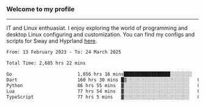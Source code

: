 ### Welcome to my profile

---

IT and Linux enthuasiat. I enjoy exploring the world of programming and desktop Linux configuring and customization. You can find my configs and scripts for Sway and Hyprland [here](https://github.com/uroborosq/mess-of-linux-configurations).

<!-- <div display="block">
 	<img align="left" width="48%" alt="isocalendar" src=".github/metrics/isocalendar_metrics.svg" />
	<img align="center" width="48%" alt="contributions" src=".github/metrics/contributions_metrics.svg" />
	<img align="center" alt="languages" src=".github/metrics/languages_metrics.svg" />
</div> -->

<!-- ![](https://komarev.com/ghpvc/?username=uroborosq&color=success&style=flat-square) -->
<!-- [](https://img.shields.io/github/last-commit/uroborosq/uroborosq?label=Profile%20updated&style=flat-square) -->

<!--START_SECTION:waka-->

```txt
From: 13 February 2023 - To: 24 March 2025

Total Time: 2,685 hrs 22 mins

Go                        1,856 hrs 16 mins█████████████████░░░░░░░░   68.50 %
Dart                      160 hrs 30 mins █▒░░░░░░░░░░░░░░░░░░░░░░░   05.92 %
Python                    86 hrs 55 mins  ▓░░░░░░░░░░░░░░░░░░░░░░░░   03.21 %
Lua                       77 hrs 54 mins  ▓░░░░░░░░░░░░░░░░░░░░░░░░   02.87 %
TypeScript                77 hrs 5 mins   ▓░░░░░░░░░░░░░░░░░░░░░░░░   02.84 %
```

<!--END_SECTION:waka-->
